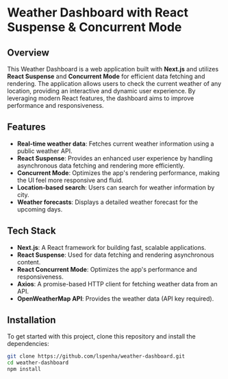 # Weather Dashboard with React Suspense & Concurrent Mode

## Overview

This Weather Dashboard is a web application built with **Next.js** and utilizes **React Suspense** and **Concurrent Mode** for efficient data fetching and rendering. The application allows users to check the current weather of any location, providing an interactive and dynamic user experience. By leveraging modern React features, the dashboard aims to improve performance and responsiveness.

## Features

- **Real-time weather data**: Fetches current weather information using a public weather API.
- **React Suspense**: Provides an enhanced user experience by handling asynchronous data fetching and rendering more efficiently.
- **Concurrent Mode**: Optimizes the app's rendering performance, making the UI feel more responsive and fluid.
- **Location-based search**: Users can search for weather information by city.
- **Weather forecasts**: Displays a detailed weather forecast for the upcoming days.

## Tech Stack

- **Next.js**: A React framework for building fast, scalable applications.
- **React Suspense**: Used for data fetching and rendering asynchronous content.
- **React Concurrent Mode**: Optimizes the app's performance and responsiveness.
- **Axios**: A promise-based HTTP client for fetching weather data from an API.
- **OpenWeatherMap API**: Provides the weather data (API key required).

## Installation

To get started with this project, clone this repository and install the dependencies:

```bash
git clone https://github.com/lspenha/weather-dashboard.git
cd weather-dashboard
npm install
